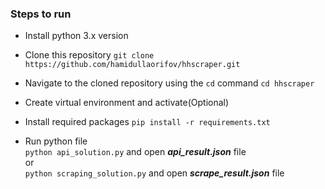 ### Steps to run

- Install python 3.x version

- Clone this repository
    `git clone https://github.com/hamidullaorifov/hhscraper.git`

- Navigate to the cloned repository using the `cd` command
    `cd hhscraper`
- Create virtual environment and activate(Optional)
    
- Install required packages
    `pip install -r requirements.txt`

- Run python file<br>
    `python api_solution.py` and open ***api_result.json*** file<br>
    or<br>
    `python scraping_solution.py` and open ***scrape_result.json*** file








